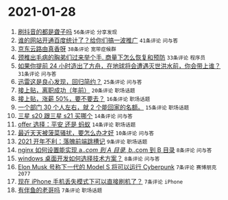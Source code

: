# 2021-01-28

1. [刷抖音的都是聋子吗](https://www.v2ex.com/t/749097) `56条评论` `分享发现`
1. [谁的网站开通百度统计了？给你们搞一波推广](https://www.v2ex.com/t/749107) `41条评论` `问与答`
1. [京东云路由真香呀](https://www.v2ex.com/t/749121) `38条评论` `宽带症候群`
1. [颈椎出毛病的胸弟们过来举个手. 商量下怎么恢复和预防](https://www.v2ex.com/t/749108) `33条评论` `程序员`
1. [如果你提前 24 小时造出了方舟，在地球将会遭遇灭世洪水前，你会带上谁？](https://www.v2ex.com/t/749093) `31条评论` `问与答`
1. [迅雷这是良心发现，回归简约？](https://www.v2ex.com/t/749096) `25条评论` `问与答`
1. [接上贴，离职成功（年前）](https://www.v2ex.com/t/749094) `20条评论` `职场话题`
1. [接上贴，涨薪 50%，要不要去？](https://www.v2ex.com/t/749109) `16条评论` `职场话题`
1. [一个部门 30 个人左右，就 2 个能回家的名额。](https://www.v2ex.com/t/749131) `15条评论` `职场话题`
1. [三星 s20 跟三星 s21 买哪个](https://www.v2ex.com/t/749116) `14条评论` `问与答`
1. [offer 选择：平安 还是 蚂蚁](https://www.v2ex.com/t/749114) `14条评论` `职场话题`
1. [最近天天被菠菜骚扰，要怎么办才好](https://www.v2ex.com/t/749092) `10条评论` `问与答`
1. [2021 开年不利：落魄前端跳槽记](https://www.v2ex.com/t/749120) `9条评论` `职场话题`
1. [nginx 如何设置能实现 a.*.com 到 A 目录, b.*.com 到 B 目录](https://www.v2ex.com/t/749117) `8条评论` `问与答`
1. [windows 桌面开发如何选择技术方案？](https://www.v2ex.com/t/749104) `8条评论` `问与答`
1. [Elon Musk 号称下一代的 Model S 将可以运行 Cyberpunk](https://www.v2ex.com/t/749147) `7条评论` `赛博朋克 2077`
1. [现在 iPhone 手机丢失模式下可以直接刷机了？](https://www.v2ex.com/t/749127) `7条评论` `iPhone`
1. [有伴鱼的老哥吗](https://www.v2ex.com/t/749102) `7条评论` `职场话题`
